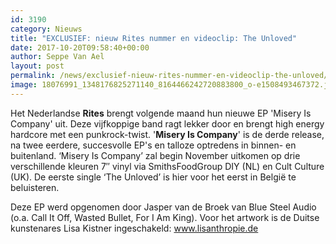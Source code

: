 ```yaml
---
id: 3190
category: Nieuws
title: "EXCLUSIEF: nieuw Rites nummer en videoclip: The Unloved"
date: 2017-10-20T09:58:40+00:00
author: Seppe Van Ael
layout: post
permalink: /news/exclusief-nieuw-rites-nummer-en-videoclip-the-unloved/
image: 18076991_1348176825271140_8164466242720883800_o-e1508493467372.jpg
---
```

Het Nederlandse **Rites** brengt volgende maand hun nieuwe EP 'Misery Is Company' uit. Deze vijfkoppige band ragt lekker door en brengt high energy hardcore met een punkrock-twist. '**Misery Is Company**' is de derde release, na twee eerdere, succesvolle EP's en talloze optredens in binnen- en buitenland. ‘Misery Is Company’ zal begin November uitkomen op drie verschillende kleuren 7&#8243; vinyl via SmithsFoodGroup DIY (NL) en Cult Culture (UK). De eerste single ‘The Unloved’ is hier voor het eerst in België te beluisteren.

Deze EP werd opgenomen door Jasper van de Broek van Blue Steel Audio (o.a. Call It Off, Wasted Bullet, For I Am King). Voor het artwork is de Duitse kunstenares Lisa Kistner ingeschakeld: <a href="https://l.facebook.com/l.php?u=http%3A%2F%2Fwww.lisanthropie.de%2F&h=ATOeSqrrSZlMpRqWoWD-vu33Ndz937crNGEIVoVX9JA2I0ri22s5iDgmsmJXppHP1KSmbRM2TLNHql2sijQLjNtlPxWNZXACtKYDszRUQNXoc1fsF43YtXDiXOP11rAKb6q0iwy0PV0" target="_blank" rel="nofollow noopener">www.lisanthropie.de</a>
